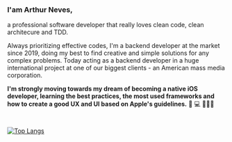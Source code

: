 ### I'am Arthur Neves,

a professional software developer that really loves clean code, clean architecure and TDD. 

Always prioritizing effective codes, I'm a backend developer at the market since 2019, doing my best to find creative and simple solutions for any complex problems.
Today acting as a backend developer in a huge international project at one of our biggest clients - an American mass media corporation.

**I'm strongly moving towards my dream of becoming a native iOS developer, learning the best practices, the most used frameworks and how to create a good UX and UI based on Apple's guidelines.**
📱 💻 👨🏻‍💻
#
[![Top Langs](https://github-readme-stats.vercel.app/api/top-langs/?username=arthurnvs&layout=compact)](https://github.com/anuraghazra/github-readme-stats) 
